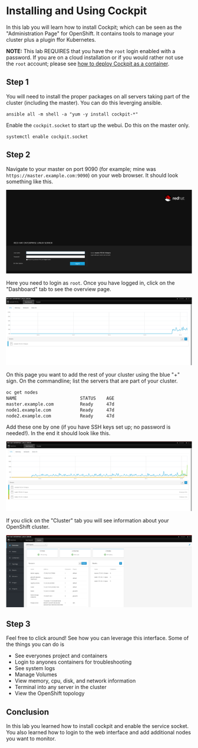 # Installing and Using Cockpit

In this lab you will learn how to install Cockpit; which can be seen as the "Administration Page" for OpenShift. It contains tools to manage your cluster plus a plugin ffor Kubernetes.

**NOTE:** This lab REQUIRES that you have the `root` login enabled with a password. If you are on a cloud installation or if you would rather not use the `root` account; please see [how to deploy Cockpit as a container](deploying_cockpit_as_a_container.md).

## Step 1

You will need to install the proper packages on all servers taking part of the cluster (including the master). You can do this leverging ansible.

```
ansible all -m shell -a "yum -y install cockpit-*"
```

Enable the `cockpit.socket` to start up the webui. Do this on the master only.

```
systemctl enable cockpit.socket
```

## Step 2

Navigate to your master on port 9090 (for example; mine was `https://master.example.com:9090`) on your web browser. It should look something like this.

![image](images/cockpit-login.png)

Here you need to login as `root`. Once you have logged in, click on the "Dashboard" tab to see the overview page.

![image](images/cockpit-overview-lonely.png)

On this page you want to add the rest of your cluster using the blue "+" sign. On the commandline; list the servers that are part of your cluster.

```
oc get nodes
NAME                        STATUS    AGE
master.example.com          Ready     47d
node1.example.com           Ready     47d
node2.example.com           Ready     47d
```

Add these one by one (if you have SSH keys set up; no password is needed!). In the end it should look like this.

![image](images/cockpit-overveiw-cool.png)

If you click on the "Cluster" tab you will see information about your OpenShift cluster.

![image](images/cockpit-ocp.png)

## Step 3

Feel free to click around! See how you can leverage this interface. Some of the things you can do is

* See everyones project and containers
* Login to anyones containers for troubleshooting
* See system logs
* Manage Volumes
* View memory, cpu, disk, and network information
* Terminal into any server in the cluster
* View the OpenShift topology

## Conclusion

In this lab you learned how to install cockpit and enable the service socket. You also learned how to login to the web interface and add additional nodes you want to monitor.
